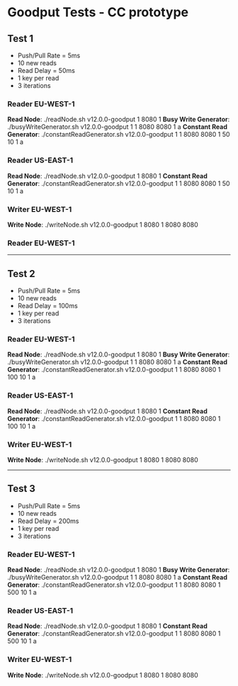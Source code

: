 # Goodput Tests - CC prototype

## Test 1
- Push/Pull Rate = 5ms
- 10 new reads
- Read Delay = 50ms
- 1 key per read
- 3 iterations

### Reader EU-WEST-1
**Read Node**: ./readNode.sh v12.0.0-goodput 1 8080 1
**Busy Write Generator**: ./busyWriteGenerator.sh v12.0.0-goodput 1 1 8080 <read-eu-ip> 8080 <write-ip> 1 a
**Constant Read Generator**: ./constantReadGenerator.sh v12.0.0-goodput 1 1 8080 <read-eu-ip> 8080 <write-ip> 1 50 10 1 a

### Reader US-EAST-1
**Read Node**: ./readNode.sh v12.0.0-goodput 1 8080 1
**Constant Read Generator**: ./constantReadGenerator.sh v12.0.0-goodput 1 1 8080 <read-us-ip> 8080 <write-ip> 1 50 10 1 a

### Writer EU-WEST-1
**Write Node**: ./writeNode.sh v12.0.0-goodput 1 8080 1 8080 <read-eu-ip> 8080 <read-us-ip>

### Reader EU-WEST-1

---
## Test 2
- Push/Pull Rate = 5ms
- 10 new reads
- Read Delay = 100ms
- 1 key per read
- 3 iterations

### Reader EU-WEST-1
**Read Node**: ./readNode.sh v12.0.0-goodput 1 8080 1
**Busy Write Generator**: ./busyWriteGenerator.sh v12.0.0-goodput 1 1 8080 <read-eu-ip> 8080 <write-ip> 1 a
**Constant Read Generator**: ./constantReadGenerator.sh v12.0.0-goodput 1 1 8080 <read-eu-ip> 8080 <write-ip> 1 100 10 1 a

### Reader US-EAST-1
**Read Node**: ./readNode.sh v12.0.0-goodput 1 8080 1
**Constant Read Generator**: ./constantReadGenerator.sh v12.0.0-goodput 1 1 8080 <read-us-ip> 8080 <write-ip> 1 100 10 1 a

### Writer EU-WEST-1
**Write Node**: ./writeNode.sh v12.0.0-goodput 1 8080 1 8080 <read-eu-ip> 8080 <read-us-ip>

---
## Test 3
- Push/Pull Rate = 5ms
- 10 new reads
- Read Delay = 200ms
- 1 key per read
- 3 iterations

### Reader EU-WEST-1
**Read Node**: ./readNode.sh v12.0.0-goodput 1 8080 1
**Busy Write Generator**: ./busyWriteGenerator.sh v12.0.0-goodput 1 1 8080 <read-eu-ip> 8080 <write-ip> 1 a
**Constant Read Generator**: ./constantReadGenerator.sh v12.0.0-goodput 1 1 8080 <read-eu-ip> 8080 <write-ip> 1 500 10 1 a

### Reader US-EAST-1
**Read Node**: ./readNode.sh v12.0.0-goodput 1 8080 1
**Constant Read Generator**: ./constantReadGenerator.sh v12.0.0-goodput 1 1 8080 <read-us-ip> 8080 <write-ip> 1 500 10 1 a

### Writer EU-WEST-1
**Write Node**: ./writeNode.sh v12.0.0-goodput 1 8080 1 8080 <read-eu-ip> 8080 <read-us-ip>
